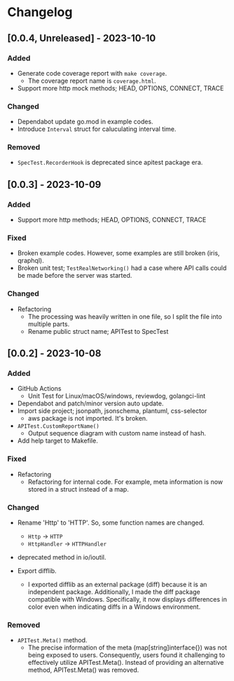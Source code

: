 # Changelog

## [0.0.4, Unreleased] - 2023-10-10
### Added
- Generate code coverage report with `make coverage`. 
  - The coverage report name is `coverage.html`.
- Support more http mock methods; HEAD, OPTIONS, CONNECT, TRACE

### Changed
- Dependabot update go.mod in example codes.
- Introduce `Interval` struct for caluculating interval time.

### Removed
- `SpecTest.RecorderHook` is deprecated since apitest package era.

## [0.0.3] - 2023-10-09
### Added
- Support more http methods; HEAD, OPTIONS, CONNECT, TRACE

### Fixed
- Broken example codes. However, some examples are still broken (iris, qraphql).
- Broken unit test; `TestRealNetworking()` had a case where API calls could be made before the server was started.

### Changed
- Refactoring
  - The processing was heavily written in one file, so I split the file into multiple parts.
  - Rename public struct name; APITest to SpecTest

## [0.0.2] - 2023-10-08

### Added
- GitHub Actions
  - Unit Test for Linux/macOS/windows, reviewdog, golangci-lint
- Dependabot and patch/minor version auto update.
- Import side project; jsonpath, jsonschema, plantuml, css-selector
  - aws package is not imported. It's broken.
- `APITest.CustomReportName()`
  - Output sequence diagram with custom name instead of hash.
- Add help target to Makefile.

### Fixed
- Refactoring
  - Refactoring for internal code. For example, meta information is now stored in a struct instead of a map.

### Changed
- Rename 'Http' to 'HTTP'. So, some function names are changed.
  - `Http` -> `HTTP`
  - `HttpHandler` -> `HTTPHandler`
- deprecated method in io/ioutil.

- Export difflib. 
  - I exported difflib as an external package (diff) because it is an independent package. Additionally, I made the diff package compatible with Windows. Specifically, it now displays differences in color even when indicating diffs in a Windows environment.

### Removed
- `APITest.Meta()` method.
  - The precise information of the meta (map[string]interface{}) was not being exposed to users. Consequently, users found it challenging to effectively utilize APITest.Meta(). Instead of providing an alternative method, APITest.Meta() was removed.
